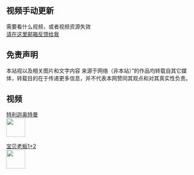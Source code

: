 ## 视频手动更新

需要看什么视频，或者视频资源失效 <br>[请在这里邮箱反馈给我](http://mail.qq.com/cgi-bin/qm_share?t=qm_mailme&email=M1BZSURZc1VcS15SWl8dUFxe) 


## 免责声明

本站视以及相关图片和文字内容 来源于网络（非本站）”的作品均转载自其它媒体，转载目的在于传递更多信息，并不代表本网赞同其观点和对其真实性负责。



## 视频
 [特利迦奥特曼](https://zidc.github.io/video/奥特曼/特利迦.txt)
<br><img src="https://inews.gtimg.com/newsapp_bt/0/13414338157/1000" width="50"/>

 [宝贝老板1+2](https://zidc.github.io/video/电影/宝贝老板.txt)
<br><img src="https://img2.jiemian.com/jiemian/original/20210707/162564489861298100_a700xH.jpg" width="50"/>
